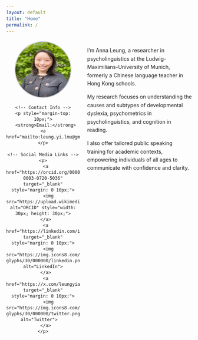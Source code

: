 ```yaml
---
layout: default
title: "Home"
permalink: /
---
```


<div style="display: flex; align-items: flex-start; margin-top: 20px;">
  <!-- Left Section -->
  <div style="flex: 1; text-align: center; max-width: 200px; margin-right: 20px;">
    <!-- Profile Picture -->
    <img src="/assets/images/Photo.jpg" alt="Anna Leung" style="width: 150px; height: 150px; border-radius: 50%; border: 2px solid #ccc;">
    
    <!-- Contact Info -->
    <p style="margin-top: 10px;">
      <strong>Email:</strong> <a href="mailto:leung.yi.lmu@gmail.com">leung.yi.lmu@gmail.com</a>
    </p>

    <!-- Social Media Links -->
    <p>
      <a href="https://orcid.org/0000-0003-0720-5036" target="_blank" style="margin: 0 10px;">
        <img src="https://upload.wikimedia.org/wikipedia/commons/0/06/ORCID_iD.svg" alt="ORCID" style="width: 30px; height: 30px;">
      </a>
      <a href="https://linkedin.com/in/leungyianna" target="_blank" style="margin: 0 10px;">
        <img src="https://img.icons8.com/ios-glyphs/30/000000/linkedin.png" alt="LinkedIn">
      </a>
      <a href="https://x.com/leungyianna" target="_blank" style="margin: 0 10px;">
        <img src="https://img.icons8.com/ios-glyphs/30/000000/twitter.png" alt="Twitter">   
      </a>
    </p>
  </div>

  <!-- Right Section -->
  <div style="flex: 3; line-height: 1.6;">
    <p>
      I’m Anna Leung, a researcher in psycholinguistics at the Ludwig-Maximilians-University of Munich, formerly a Chinese language teacher in Hong Kong schools.
    </p>
    <p>
      My research focuses on understanding the causes and subtypes of developmental dyslexia, psychometrics in psycholinguistics, and cognition in reading.
    </p>
    <p>
      I also offer tailored public speaking training for academic contexts, empowering individuals of all ages to communicate with confidence and clarity.
    </p>
  </div>
</div>

